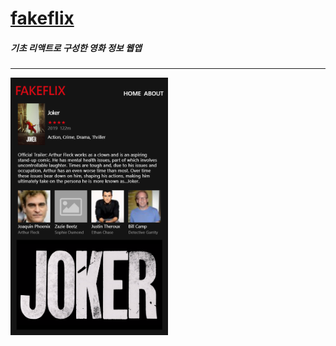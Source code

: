 # [fakeflix](https://bear-bear-bear.github.io/fakeflix/)    
    
##### 기초 리액트로 구성한 영화 정보 웹앱      

---
    
<img src="https://github.com/bear-bear-bear/fakeflix/blob/master/src/image/preview.PNG" width="50%">